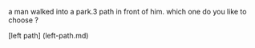 

a man walked into a park.3 path in front of him. which one do you like to choose ?

<!-- /   [title](https://www.example.com) -->

[left path] (left-path.md)